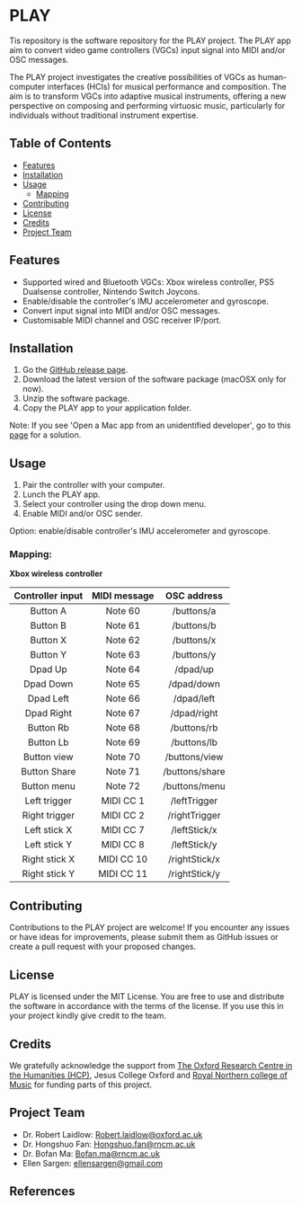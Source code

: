 # PLAY

Tis repository is the software repository for the PLAY project. The PLAY app aim to convert video game controllers (VGCs) input signal into MIDI and/or OSC messages.

The PLAY project investigates the creative possibilities of VGCs as human-computer interfaces (HCIs) for musical performance and composition. The aim is to transform VGCs into adaptive musical instruments, offering a new perspective on composing and performing virtuosic music, particularly for individuals without traditional instrument expertise.



## Table of Contents
- [Features](#features)
- [Installation](#installation)
- [Usage](#usage)
    - [Mapping](#mapping)
- [Contributing](#contributing)
- [License](#license)
- [Credits](#credits)
- [Project Team](#project-team)

## Features
- Supported wired and Bluetooth VGCs: Xbox wireless controller, PS5 Dualsense controller, Nintendo Switch Joycons.
- Enable/disable the controller's IMU accelerometer and gyroscope.
- Convert input signal into MIDI and/or OSC messages.
- Customisable MIDI channel and OSC receiver IP/port.


## Installation
1. Go the [GitHub release page](https://github.com/HongshuoFan/PLAY/releases).
2. Download the latest version of the software package (macOSX only for now).
3. Unzip the software package.
4. Copy the PLAY app to your application folder.

Note: If you see 'Open a Mac app from an unidentified developer', go to this [page](https://support.apple.com/en-gb/guide/mac-help/mh40616/13.0/mac/13.0) for a solution.

## Usage
1. Pair the controller with your computer.
2. Lunch the PLAY app.
3. Select your controller using the drop down menu.
4. Enable MIDI and/or OSC sender.

Option: enable/disable controller's IMU accelerometer and gyroscope.

### Mapping:

**Xbox wireless controller**

Controller input  |  MIDI message | OSC address     |
:----------------:|:-------------:|:---------------:|
Button A          |  Note 60      |  /buttons/a     |
Button B          |  Note 61      |  /buttons/b     |
Button X          |  Note 62      |  /buttons/x     |
Button Y          |  Note 63      |  /buttons/y     |
Dpad Up           |  Note 64      |  /dpad/up       |
Dpad Down         |  Note 65      |  /dpad/down     |
Dpad Left         |  Note 66      |  /dpad/left     |
Dpad Right        |  Note 67      |  /dpad/right    |
Button Rb         |  Note 68      |  /buttons/rb    |
Button Lb         |  Note 69      |  /buttons/lb    |
Button view       |  Note 70      |  /buttons/view  |
Button Share      |  Note 71      |  /buttons/share |
Button menu       |  Note 72      |  /buttons/menu  |
Left trigger      |  MIDI CC 1    |  /leftTrigger   |
Right trigger     |  MIDI CC 2    |  /rightTrigger  |
Left stick X      |  MIDI CC 7    |  /leftStick/x   |
Left stick Y      |  MIDI CC 8    |  /leftStick/y   |
Right stick X     |  MIDI CC 10   |  /rightStick/x  |
Right stick Y     |  MIDI CC 11   |  /rightStick/y  |

 
## Contributing

Contributions to the PLAY project are welcome! If you encounter any issues or have ideas for improvements, please submit them as GitHub issues or create a pull request with your proposed changes.

## License

PLAY is licensed under the MIT License. You are free to use and distribute the software in accordance with the terms of the license. If you use this in your project kindly give credit to the team.

## Credits 

We gratefully acknowledge the support from [The Oxford Research Centre in the Humanities (HCP)](https://www.torch.ox.ac.uk/humanities-cultural-programme), Jesus College Oxford and [Royal Northern college of Music](https://www.rncm.ac.uk/) for funding parts of this project.


## Project Team
- Dr. Robert Laidlow: [Robert.laidlow@oxford.ac.uk](mailto:Robert.laidlow@oxford.ac.uk)
- Dr. Hongshuo Fan: [Hongshuo.fan@rncm.ac.uk](mailto:Hongshuo.fan@rncm.ac.uk)
- Dr. Bofan Ma: [Bofan.ma@rncm.ac.uk](mailto:Bofan.ma@rncm.ac.uk)
- Ellen Sargen: [ellensargen@gmail.com](mailto:ellensargen@gmail.com)

## References

